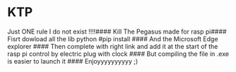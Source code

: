 # KTP
Just ONE rule I do not exist !!!!####
Kill The Pegasus made for rasp pi#### 
Fisrt dowload all the lib python #pip install ####
And the Microsoft Edge explorer ####
Then complete with right link and add it at the start of the rasp pi control by electric plug with clock #### 
But compiling the file in .exe is easier to launch it  ####
Enjoyyyyyyyyyy ;)  
